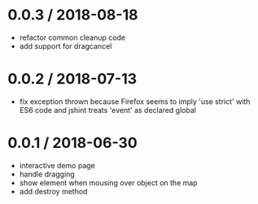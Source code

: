 
0.0.3 / 2018-08-18
==================

 * refactor common cleanup code
 * add support for dragcancel

0.0.2 / 2018-07-13
==================

 * fix exception thrown because Firefox seems to imply 'use strict' with ES6 code and jshint treats 'event' as declared global

0.0.1 / 2018-06-30
==================

 * interactive demo page
 * handle dragging
 * show element when mousing over object on the map
 * add destroy method

